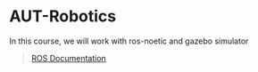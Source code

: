 # AUT-Robotics
In this course, we will work with ros-noetic and gazebo simulator<br/>
> [ROS Documentation](http://wiki.ros.org/)


